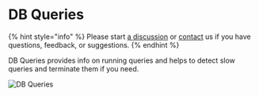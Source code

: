 # DB Queries

{% hint style="info" %}
Please start [a discussion](https://github.com/Aidbox/Issues/discussions) or [contact](../contact-us.md) us if you have questions, feedback, or suggestions.
{% endhint %}

DB Queries provides info on running queries and helps to detect slow queries and terminate them if you need.

![DB Queries](../../../.gitbook/assets/image_2022-02-09_17-28-32.png)
